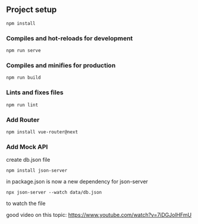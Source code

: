 ## Project setup

```
npm install
```

### Compiles and hot-reloads for development

```
npm run serve
```

### Compiles and minifies for production

```
npm run build
```

### Lints and fixes files

```
npm run lint
```

### Add Router

```
npm install vue-router@next
```

### Add Mock API

create db.json file

```
npm install json-server
```

in package.json is now a new dependency for json-server

```
npx json-server --watch data/db.json
```

to watch the file

good video on this topic: https://www.youtube.com/watch?v=7iDGJolHFmU
